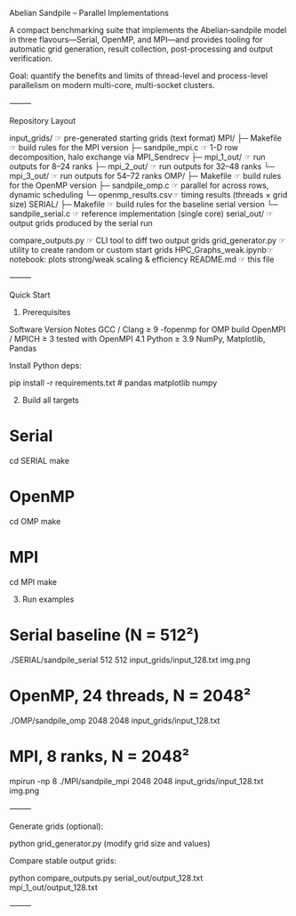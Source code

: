 Abelian Sandpile – Parallel Implementations

A compact benchmarking suite that implements the Abelian‐sandpile model in three flavours—Serial, OpenMP, and MPI—and provides tooling for automatic grid generation, result collection, post-processing and output verification.

Goal: quantify the benefits and limits of thread-level and process-level parallelism on modern multi-core, multi-socket clusters.

⸻

Repository Layout

input_grids/ ☞ pre-generated starting grids (text format)
MPI/
├─ Makefile ☞ build rules for the MPI version
├─ sandpile_mpi.c ☞ 1-D row decomposition, halo exchange via MPI_Sendrecv
├─ mpi_1_out/ ☞ run outputs for 8–24 ranks
├─ mpi_2_out/ ☞ run outputs for 32–48 ranks
└─ mpi_3_out/ ☞ run outputs for 54–72 ranks
OMP/
├─ Makefile ☞ build rules for the OpenMP version
├─ sandpile_omp.c ☞ parallel for across rows, dynamic scheduling
└─ openmp_results.csv☞ timing results (threads × grid size)
SERIAL/
├─ Makefile ☞ build rules for the baseline serial version
└─ sandpile_serial.c ☞ reference implementation (single core)
serial_out/ ☞ output grids produced by the serial run

compare_outputs.py ☞ CLI tool to diff two output grids
grid_generator.py ☞ utility to create random or custom start grids
HPC_Graphs_weak.ipynb☞ notebook: plots strong/weak scaling & efficiency
README.md ☞ this file

⸻

Quick Start

1. Prerequisites

Software Version Notes
GCC / Clang ≥ 9 -fopenmp for OMP build
OpenMPI / MPICH ≥ 3 tested with OpenMPI 4.1
Python ≥ 3.9 NumPy, Matplotlib, Pandas

Install Python deps:

pip install -r requirements.txt # pandas matplotlib numpy

2. Build all targets

# Serial

cd SERIAL
make

# OpenMP

cd OMP
make

# MPI

cd MPI
make

3. Run examples

# Serial baseline (N = 512²)

./SERIAL/sandpile_serial 512 512 input_grids/input_128.txt img.png

# OpenMP, 24 threads, N = 2048²

./OMP/sandpile_omp 2048 2048 input_grids/input_128.txt

# MPI, 8 ranks, N = 2048²

mpirun -np 8 ./MPI/sandpile_mpi 2048 2048 input_grids/input_128.txt img.png

⸻

Generate grids (optional):

python grid_generator.py (modify grid size and values)

Compare stable output grids:

python compare_outputs.py serial_out/output_128.txt mpi_1_out/output_128.txt

⸻
